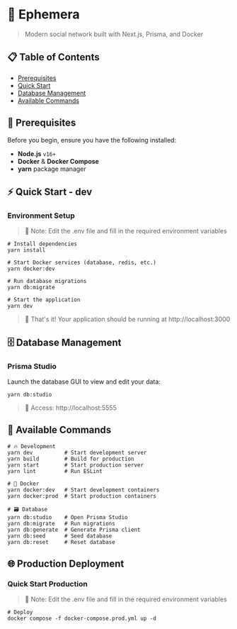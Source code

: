 # 🚀 Ephemera

> Modern social network built with Next.js, Prisma, and Docker

## 📋 Table of Contents

- [Prerequisites](#-prerequisites)
- [Quick Start](#-quick-start---dev)
- [Database Management](#-database-management)
- [Available Commands](#-available-commands)

## 🔧 Prerequisites

Before you begin, ensure you have the following installed:

- **Node.js** `v16+`
- **Docker** & **Docker Compose**
- **yarn** package manager

## ⚡ Quick Start - dev

### Environment Setup

> 📝 Note: Edit the .env file and fill in the required environment variables

```shell
# Install dependencies
yarn install

# Start Docker services (database, redis, etc.)
yarn docker:dev

# Run database migrations
yarn db:migrate

# Start the application
yarn dev
```

> 🎉 That's it! Your application should be running at http://localhost:3000

## 🗄 Database Management

### Prisma Studio

Launch the database GUI to view and edit your data:

```shell
yarn db:studio
```

> 📍 Access: http://localhost:5555

## 📜 Available Commands

```shell
# 🔥 Development
yarn dev          # Start development server
yarn build        # Build for production
yarn start        # Start production server
yarn lint         # Run ESLint

# 🐳 Docker
yarn docker:dev   # Start development containers
yarn docker:prod  # Start production containers

# 🗃 Database
yarn db:studio    # Open Prisma Studio
yarn db:migrate   # Run migrations
yarn db:generate  # Generate Prisma client
yarn db:seed      # Seed database
yarn db:reset     # Reset database
```

## 🌐 Production Deployment

### Quick Start Production

> 📝 Note: Edit the .env file and fill in the required environment variables

```shell
# Deploy
docker compose -f docker-compose.prod.yml up -d
```
